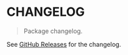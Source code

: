 # CHANGELOG

> Package changelog.

See [GitHub Releases](https://github.com/stdlib-js/utils-deep-set/releases) for the changelog.